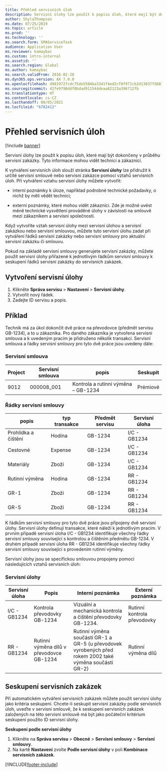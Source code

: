 ```yaml
---
title: Přehled servisních úloh
description: Servisní úlohy lze použít k popisu úloh, které mají být dokončeny v průběhu servisní zakázky. Tyto informace mohou vidět technici a zákazníci.
author: ShylaThompson
ms.date: 07/25/2019
ms.topic: article
ms.prod: ''
ms.technology: ''
ms.search.form: SMAServiceTask
audience: Application User
ms.reviewer: kamaybac
ms.custom: intro-internal
ms.assetid: ''
ms.search.region: Global
ms.author: kamaybac
ms.search.validFrom: 2016-02-28
ms.dyn365.ops.version: AX 7.0.0
ms.openlocfilehash: d981972fcdc75de5504ba3341f4ed2cf8f971cb2d13037fd88f01a720cd1cc60
ms.sourcegitcommit: 42fe9790ddf0bdad911544deaa82123a396712fb
ms.translationtype: HT
ms.contentlocale: cs-CZ
ms.lasthandoff: 08/05/2021
ms.locfileid: "6782412"
---
```

# <a name="service-tasks-overview"></a>Přehled servisních úloh

[!include [banner](../includes/banner.md)]

Servisní úlohy lze použít k popisu úloh, které mají být dokončeny v průběhu servisní zakázky.
Tyto informace mohou vidět technici a zákazníci.

K vytváření servisních úloh slouží stránka **Servisní úlohy** lze přidružit k určité servisní smlouvě nebo servisní zakázce pomocí vztahů servisních úloh. Při vytváření vztahu servisní úlohy můžete vytvořit:

-  interní poznámky k úloze, například podrobné technické požadavky, o nichž by měli vědět technici;

-  externí poznámky, které mohou vidět zákazníci. Zde je možné uvést méně technické vysvětlení prováděné úlohy v závislosti na smlouvě mezi zákazníkem a servisní společností.

Když vytvoříte vztah servisní úlohy mezi servisní úlohou a servisní zakázkou nebo servisní smlouvou, můžete tuto servisní úlohu zadat při vytváření řádků servisní zakázky nebo servisní smlouvy pro aktuální servisní zakázku či smlouvu.

Pokud na základě servisní smlouvy generujete servisní zakázky, můžete použít servisní úlohy přiřazené k jednotlivým řádkům servisní smlouvy k seskupení řádků servisní zakázky do servisních zakázek.

## <a name="create-a-service-task"></a>Vytvoření servisní úlohy

1. Klikněte **Správa servisu** \> **Nastavení** \> **Servisní úlohy**.
2. Vytvořit nový řádek.
3. Zadejte ID servisu a popis.

## <a name="example"></a>Příklad

Technik má za úkol dokončit dvě práce na převodovce (předmět servisu GB-1234), a to u zákazníka. Pro daného zákazníka je vytvořena servisní smlouva a k uvedeným pracím je přidruženo několik transakcí. Servisní smlouva a řádky servisní smlouvy pro tyto dvě práce jsou uvedeny dále:

### <a name="service-agreement"></a>Servisní smlouva

| Project | Servisní smlouva | popis                                  | Seskupit   |
|---------|-------------------|----------------------------------------------|---------|
| 9012    | 000008\_001       | Kontrola a rutinní výměna – GB-1234 | Prémiové |

### <a name="service-agreement-lines"></a>Řádky servisní smlouvy

| popis             | typ transakce | Předmět servisu | Servisní úloha |
|-------------------------|------------------|----------------|--------------|
| Prohlídka a čištění | Hodina             | GB-1234        | I/C - GB1234 |
| Cestovné                  | Expense          | GB-1234        | I/C - GB1234 |
| Materiály               | Zboží             | GB-1234        | I/C - GB1234 |
| Rutinní výměna     | Hodina             | GB-1234        | RR - GB1234  |
| GR-1                    | Zboží             | GB-1234        | RR - GB1234  |
| GR-5                    | Zboží             | GB-1234        | RR - GB1234  |

K řádkům servisní smlouvy pro tyto dvě práce jsou připojeny dvě servisní úlohy. Servisní úlohy definují transakce, které náleží k jednotlivým pracím. V prvním případě servisní úloha I/C - GB1234 identifikuje všechny řádky servisní smlouvy související s kontrolou a čištěním předmětu GB-1234. V druhém případě servisní úloha RR - GB1234 identifikuje všechny řádky servisní smlouvy související s provedením rutinní výměny.

Servisní úlohy jsou se specifickou smlouvou propojeny pomocí následujících vztahů servisních úloh:

### <a name="service-tasks"></a>Servisní úlohy

| Servisní úloha | Popis                             | Interní poznámka                                                                                                                 | Externí poznámka                 |
|--------------|-----------------------------------------|-------------------------------------------------------------------------------------------------------------------------------|-------------------------------|
| I/C - GB1234 | Kontrola převodovky GB-1234           | Vizuální a mechanická kontrola a čištění převodovky GB-1234.                                                              | Rutinní kontrola převodovky |
| RR - GB1234  | Rutinní výměna dílů v převodovce GB-1234 | Rutinní výměna součástí GR-1 a GR-5 (u převodovek vyrobených před rokem 2002 také výměna součásti GR-2) | Rutinní výměna dílů  |

## <a name="group-service-orders"></a>Seskupení servisních zakázek

Při automatickém vytváření servisních zakázek můžete použít servisní úlohy jako kritéria seskupení. Chcete-li seskupit servisní zakázky podle servisních úloh, uveďte v servisní smlouvě, že k seskupení servisních zakázek založených na této servisní smlouvě má být jako počáteční kritérium seskupení použito ID servisní úlohy.

**Seskupení podle servisní úlohy**

1. Klikněte na **Správa servisu** \> **Obecné** \> **Servisní smlouvy** \> **Servisní smlouvy**.
2. Na kartě **Nastavení** zvolte **Podle servisní úlohy** v poli **Kombinace servisních zakázek**.




[!INCLUDE[footer-include](../../includes/footer-banner.md)]